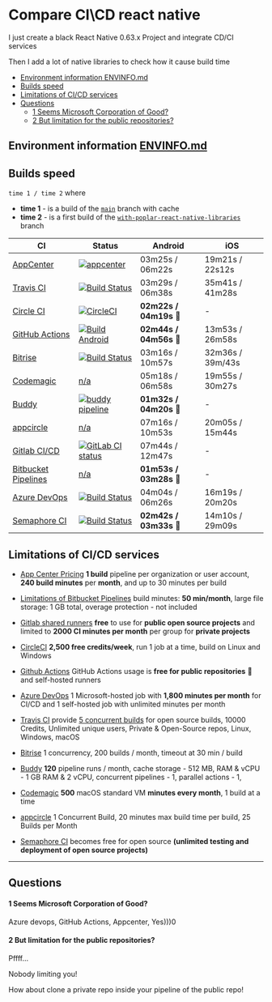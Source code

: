 # Compare CI\CD react native

I just create a black React Native 0.63.x Project and integrate CD/CI services

Then I add a lot of native libraries to check how it cause build time


<!-- START doctoc generated TOC please keep comment here to allow auto update -->
<!-- DON'T EDIT THIS SECTION, INSTEAD RE-RUN doctoc TO UPDATE -->


- [Environment information ENVINFO.md](#environment-information-envinfomd)
- [Builds speed](#builds-speed)
- [Limitations of CI/CD services](#limitations-of-cicd-services)
- [Questions](#questions)
    - [1 Seems Microsoft Corporation of Good?](#1-seems-microsoft-corporation-of-good)
    - [2 But limitation for the public repositories?](#2-but-limitation-for-the-public-repositories)

<!-- END doctoc generated TOC please keep comment here to allow auto update -->


## Environment information [ENVINFO.md](ENVINFO.md) 

## Builds speed

 `time 1 / time 2` where

 - **time 1** - is a build of the [`main`](https://github.com/retyui/react-native-ci-cd-compare) branch with cache
 - **time 2** - is a first build of the [`with-poplar-react-native-libraries`](https://github.com/retyui/react-native-ci-cd-compare/pull/1) branch 


| CI | Status | Android | iOS |
|---|---|---|---|
| [AppCenter](https://appcenter.ms/) | [![appcenter](https://build.appcenter.ms/v0.1/apps/160707ba-61e6-4bca-a26c-a9e6927ae70a/branches/main/badge)](https://appcenter.ms/users/offantik/apps/Android-CI-CD-test/build/branches/main) | 03m25s / 06m22s | 19m21s / 22s12s |
| [Travis CI](https://docs.travis-ci.com/user/languages/android/) | [![Build Status](https://travis-ci.org/retyui/react-native-ci-cd-compare.svg?branch=main)](https://travis-ci.org/retyui/react-native-ci-cd-compare) | 03m29s / 06m38s | 35m41s / 41m28s |
| [Circle CI](https://circleci.com/circleci-react/) | [![CircleCI](https://circleci.com/gh/retyui/react-native-ci-cd-compare.svg?style=svg)](https://circleci.com/gh/retyui/react-native-ci-cd-compare) | **02m22s / 04m19s** 🚀 | - |
| [GitHub Actions](https://github.com/features/actions) | [![Build Android](https://github.com/retyui/react-native-ci-cd-compare/workflows/Build%20Android/badge.svg)](https://github.com/retyui/react-native-ci-cd-compare/actions/) | **02m44s / 04m56s** 🚀 | 13m53s / 26m58s |
| [Bitrise](https://devcenter.bitrise.io/getting-started/getting-started-with-react-native-apps/) | [![Build Status](https://app.bitrise.io/app/6763bd2429233088/status.svg?token=4XQvHAYUO0CNdNq683DupA)](https://app.bitrise.io/app/6763bd2429233088) | 03m16s / 10m57s | 32m36s / 39m/43s |
| [Codemagic](https://codemagic.io/react-native-continuous-integration/) | [n/a](https://codemagic.io/app/5f9d65de4758a77daf27b4d4) | 05m18s / 06m58s | 19m55s / 30m27s |
| [Buddy](https://buddy.works/docs/quickstart/react-native) | [![buddy pipeline](https://app.buddy.works/offantik/react-native-ci-cd-compare/pipelines/pipeline/288914/badge.svg?token=9bd6b8cc4ce0b2090330d0df656e566da6899dab5dc97c8312335ef9180cf9a2 "buddy pipeline")](https://app.buddy.works/offantik/react-native-ci-cd-compare/pipelines) | **01m32s / 04m20s** 🚀 | - |
| [appcircle](https://appcircle.io/blog/guide-to-automated-mobile-ci-cd-for-react-native-appcircle/) | [n/a](https://my.appcircle.io/build/detail/f552b6ad-96fd-43fe-bffc-55f4268ee0d4) | 07m16s / 10m53s | 20m05s / 15m44s |
| [Gitlab CI/CD](https://docs.gitlab.com/ee/ci/) | [![GitLab CI status](https://gitlab.com/retyui/react-native-ci-cd-compare/badges/main/pipeline.svg)](https://gitlab.com/retyui/react-native-ci-cd-compare/-/jobs) | 07m44s / 12m47s | - |
| [Bitbucket Pipelines](https://bitbucket.org/product/ru/features/pipelines) | [n/a](https://bitbucket.org/retyui/react-native-ci-cd-compare/addon/pipelines/home) | **01m53s / 03m28s** 🚀 | - |
| [Azure DevOps](https://techcommunity.microsoft.com/t5/windows-dev-appconsult/using-azure-devops-to-create-a-ci-cd-pipeline-for-an-android/ba-p/1094422) | [![Build Status](https://dev.azure.com/retyui/react-native-ci-cd-compare/_apis/build/status/retyui.react-native-ci-cd-compare?branchName=refs%2Fpull%2F1%2Fmerge)](https://dev.azure.com/retyui/react-native-ci-cd-compare/_build/latest?definitionId=1&branchName=refs%2Fpull%2F1%2Fmerge) | 04m04s / 06m26s | 16m19s / 20m20s |
| [Semaphore CI](https://semaphoreci.com/) | [![Build Status](https://retyui.semaphoreci.com/badges/iOS-react-native-ci-cd-compare/branches/main.svg)](https://retyui.semaphoreci.com/projects/react-native-ci-cd-compare) | **02m42s / 03m33s** 🚀 | 14m10s / 29m09s |

## Limitations of CI/CD services

- [App Center Pricing](https://docs.microsoft.com/en-us/appcenter/general/pricing#the-free-tier) **1 build** pipeline per organization or user account, **240 build minutes** per **month**, and up to 30 minutes per build

- [Limitations of Bitbucket Pipelines](https://support.atlassian.com/bitbucket-cloud/docs/limitations-of-bitbucket-pipelines/) build minutes: **50 min/month**, large file storage: 1 GB total, overage protection - not included

- [Gitlab shared runners](https://docs.gitlab.com/ee/user/gitlab_com/#shared-runners) **free** to use for **public open source projects** and limited to **2000 CI minutes per month** per group for **private projects**

- [CircleCI](https://circleci.com/pricing/) **2,500 free credits/week**, run 1 job at a time, build on Linux and Windows

- [Github Actions](https://docs.github.com/en/free-pro-team@latest/github/setting-up-and-managing-billing-and-payments-on-github/about-billing-for-github-actions#about-billing-for-github-actions) GitHub Actions usage is **free for public repositories** 🚀 and self-hosted runners

- [Azure DevOps](https://azure.microsoft.com/en-us/pricing/details/devops/azure-devops-services/) 1 Microsoft-hosted job with **1,800 minutes per month** for CI/CD and 1 self-hosted job with unlimited minutes per month

- [Travis CI](https://travis-ci.com/account/plan?billingStep=1)  provide [5 concurrent builds](https://twitter.com/travisci/status/651856122559774722) for open source builds, 10000 Credits, Unlimited unique users, Private & Open-Source repos, Linux, Windows, macOS

- [Bitrise](https://www.bitrise.io/pricing) 1 concurrency, 200 builds / month, timeout at 30 min / build

- [Buddy](https://buddy.works/pricing) **120** pipeline runs / month, cache storage - 512 MB, RAM & vCPU - 1 GB RAM & 2 vCPU, concurrent pipelines - 1, parallel actions - 1, 

- [Codemagic](https://codemagic.io/pricing/) **500** macOS standard VM **minutes every month**, 1 build at a time

- [appcircle](https://appcircle.io/pricing/) 1 Concurrent Build, 20 minutes max build time per build, 25 Builds per Month

- [Semaphore CI](https://semaphoreci.com/blog/2014/08/14/semaphore-gets-free.html) becomes free for open source **(unlimited testing and deployment of open source projects)**

---


## Questions

#### 1 Seems Microsoft Corporation of Good?

Azure devops, GitHub Actions, Appcenter, Yes)))0

#### 2 But limitation for the public repositories? 

Pffff... 

Nobody limiting you!

How about clone a private repo inside your pipeline of the public repo!
